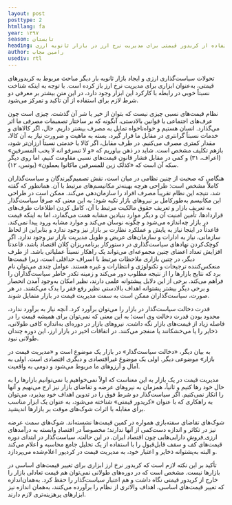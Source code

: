 ```yaml
---
layout: post
posttype: 2
htmllang: fa
year: ۱۳۹۷
season: تابستان
heading: شروط استفاده از کریدور قیمتی برای مدیریت نرخ ارز در بازار ثانویه ارزی 
author: رامین مجاب
usediv: rtl
---
```

تحولات سیاست‌گذاری ارزی و ایجاد بازار ثانویه بار دیگر مباحث مربوط به کریدورهای قیمتی، به‌عنوان ابزاری برای مدیریت نرخ ارز باز کرده است. با توجه به اینکه شناخت نسبتاً خوبی در رابطه با کارکرد این ابزار وجود دارد، در این متن بیشتر بر معرفی دو شرط لازم برای استفاده از آن تأکید و تمرکز می‌شود.

نظام قیمت‌های نسبی چیزی نیست که بتوان از خیر یا شر آن گذشت. چیزی است چون عرف‌های اجتماعی یا قوانین بالادستی، آنگونه که بر ساختار تصمیمات مصرفی ما اثر می‌گذارد. انسان هستیم و خواه‌ناخواه تمایل به مصرف بیشتر داریم. حال، اگر کالاهای و خدمات نسبتاً گرانتری در مقابل ما قرار گیرد، بسته به ماهیت و ضرورت نیاز به آن کالا، مقدار کمتری مصرف می‌کنیم. در طرف مقابل، اگر کالا یا خدمتی نسبتاً ارزان‌تر شود، بازهم تکلیف مشخص است. شاید در ذهن بیاوریم که «و لا تسرفو انه لا یحب المسرفین» (اعراف، ۳۱) و کمی در مقابل فشار قانون قیمت‌های نسبی مقاومت کنیم، اما روی دیگر سکه آن است که «کذلک زین للمسرفین ماکانوا یعملون» (یونس، ۱۲).

هنگامی که صحبت از چنین نظامی در میان است، نقش تصمیم‌گیرندگان و سیاست‌گذاران کاملاً مشخص است: طراحی هرچه بهینه‌تر مکانیسم‌های مرتبط با آن. همانطور که گفته شد، نتیجه این نظام تقریباً مصرف افراد را سازمان‌دهی می‌کند. ممکن است در طراحی این مکانیسم به‌طورکامل بر نیروهای بازار تکیه شود؛ به این معنی که صرفاً سیاست‌گذار به تعریف بازار و تعریف حقوق مالکیت مرتبط با آن، کامل کردن اطلاعات طرف‌های قراردادها، تأمین امنیت آن و دیگر موارد بنیادین مشابه همت می‌گمارد، اما به اینکه قیمت در بازار چه‌اندازه می‌شود و چگونه نوسان می‌کند و موارد مشابه ورود پیدا نمی‌کند. قاعدتاً در اینجا نیاز به پایش و عملکرد نظارت بر بازار نیز وجود ندارد و بنابراین از لحاظ سازمانی، نیاز به ادارات و سازمان‌های عریض و طویل مدیریت بازار نیز وجود ندارد. اگر کوچک‌کردن نهادهای سیاست‌گذاری در دستورکار برنامه‌ریزان کلان اقتصاد باشد، قاعدتاً افزایش تعداد اعضای چنین مجموعه‌ای می‌تواند یک راهکار نسبتاً عملیاتی باشد. از طرف دیگر، در چنین بازاری ملاحظات مرتبط با اسراف حداقلی است، زیرا قیمت‌ها منعکس‌کننده ترجیحات و تکنولوژی و انتظارات و غیره هستند.
عوامل چندی می‌توان نام برد که نتایج بازارها را از نتیجه مطلوب دور می‌کند و زمینه تکدر خاطر سیاست‌گذاران را فراهم می‌کند. برخی از این دلایل پیشتوانه علمی دارند،‌ نظیر امکان به‌وجود آمدن انحصار و برخی دیگر بیشتر پشتوانه اهداف بالادستی نظیر رفع فقر را یدک می‌کشند. در هر صورت، سیاست‌گذاران ممکن است به سمت مدیریت قیمت در بازار متمایل شوند. 

قدرت دخالت سیاست‌گذار در بازار را می‌توان برآورد کرد. آنچه نیاز به برآورد ندارد، محدود بودن قدرت دخالت وی است؛ به این معنی که نمی‌توان برای همیشه قیمت را در فاصله زیاد از قیمت‌های بازار نگه داشت. نیروهای بازار در دوره‌ای به‌اندازه کافی طولانی، ذخایر را یا می‌خشکانند یا منفجر می‌کنند. در اتفاقات اخیر در بازار ارز، این دوره چندان طولانی نبود.

به بیان دیگر، «دخالت سیاست‌گذار» در بازار یک موضوع است و «مدیریت قیمت در بازار» موضوعی دیگر. اولی یک موضوع غیراقتصادی و دیگری اقتصادی است. اولی به آمال و آرزوهای ما مربوط می‌شود و دومی به واقعیت.

مدیریت قیمت در یک بازار به این معناست که اولاً نمی‌خواهیم یا نمی‌توانیم بازارها را به حال خود رها کنیم و ثانیاً، همزمان به نیروهای عرضه و تقاضای بازار نیز ارج می‌نهیم و آنها را انکار نمی‌کنیم.
اگر سیاست‌گذار دو شرط فوق را در تدوین اهداف خود بپذیرد، می‌توان به راهکاری که با عنوان «کریدور قیمتی» شناخته می‌شود، به عنوان یک ابزار مناسب برای مقابله با اثرات شوک‌های موقت بر بازارها اندیشید.

شوک‌های تقاضای سفته‌بازی همواره در کمین قیمت‌ها نشسته‌اند. شوک‌های سمت عرضه نیز در تکاثر و اندازه دست‌کمی از آنها ندارند؛ مخصوصاً در اقتصادِ وابسته به درآمدهای ارزی ِفروشِ دارایی‌هایی چون اقتصاد ایران. در این حالت، سیاست‌گذار در ابتدای دوره قیمت‌های کف و سقف قابل‌قبول را با استفاده از یک تحلیل جامع محاسبه و اعلام می‌کند و البته به‌پشتوانه ذخایر و اعتبار خود، به مدیریت قیمت در کردیور اعلام‌شده می‌پردازد.

تأکید بر این نکته لازم است که کریدور نرخ ارز ابزاری برای تغییر قیمت‌های اساسی در بازارها نیست. مشخص است که در دوره‌های طولانی نمی‌توان هم قیمت تعادلی بازار را خارج از کریدور قیمتی نگاه داشت و هم اعتبار سیاست‌گذار را حفظ کرد. به‌همان‌اندازه که تغییر قیمت‌های اساسی، اهداف والاتری از نظام را برآورده می‌کنند، به‌همان اندازه نیز ابزارهای پرهزینه‌تری لازم دارند.
